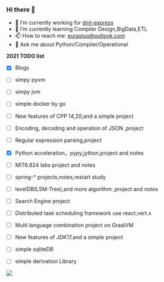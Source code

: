 ### Hi there 👋

<!--
**Euraxluo/Euraxluo** is a ✨ _special_ ✨ repository because its `README.md` (this file) appears on your GitHub profile.

Here are some ideas to get you started:

- 🔭 I’m currently working on ...
- 🌱 I’m currently learning ...
- 👯 I’m looking to collaborate on ...
- 🤔 I’m looking for help with ...
- 💬 Ask me about ...
- 📫 How to reach me: ...
- 😄 Pronouns: ...
- ⚡ Fun fact: ...
-->

- 🔭 I’m currently working for [dml-express](https://www.dml-express.com/)
- 🌱 I’m currently learning Compiler Design,BigData,ETL
- 📫 How to reach me: [euraxluo@outlook.com](euraxluo@gmail.com)
- 💬 Ask me about Python/Compiler/Operational

**2021 TODO list**
- [x] Blogs
- [ ] simpy pyvm
- [ ] simpy jvm
- [ ] simple docker by go
- [ ] New features of CPP 14,20,and a simple project
- [ ] Encoding, decoding and operation of JSON ,project
- [ ] Regular expression parsing,project
- [x] Python acceleration，pypy,jython,project and notes
- [ ] MIT6.824 labs project and notes
- [ ] spring-* projects,notes,restart study
- [ ] levelDB(LSM-Tree),and more algorithm ,project and notes
- [ ] Search Engine project
- [ ] Distributed task scheduling framework use react,vert.x
- [ ] Multi language combination project on GraalVM
- [ ] New features of JDK17,and a simple project
- [ ] simple sqliteDB
- [ ] simple derivation Library


[![](https://github-readme-stats.vercel.app/api?username=euraxluo&show_icons=true&title_color=fff&icon_color=79ff97&text_color=9f9f9f&bg_color=151515&include_all_commits=1)](https://github-readme-stats.vercel.app/api?username=euraxluo&show_icons=true&title_color=fff&icon_color=79ff97&text_color=9f9f9f&bg_color=151515&include_all_commits=1)
